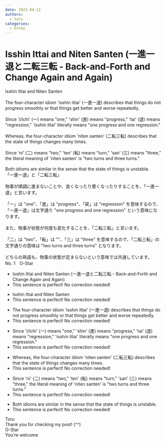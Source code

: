 ```yaml
---
date: 2023-04-11
authors:
  - toru
categories:
  - Essay
---
```


<h1 id="subject_show">Isshin Ittai and Niten Santen (一進一退と二転三転 - Back-and-Forth and Change Again and Again)</h1>
<div class="date" hidden>Apr 11, 2023 19:51</div>
<div id="post"><div id="body_show_ori">
Isshin Ittai and Niten Santen<br/><br/>The four-character idiom 'isshin ittai' (一進一退) describes that things do not progress smoothly or that things get better and worse repeatedly.<br/><br/>Since 'i/ichi' (一) means "one," 'shin' (進) means "progress," 'tai' (退) means "regression," 'isshin ittai' literally means "one progress and one regression."<br/><br/>Whereas, the four-character idiom 'niten santen' (二転三転) describes that the state of things changes many times.<br/><br/>Since 'ni' (二) means "two," 'ten' (転) means "turn," 'san' (三) means "three," the literal meaning of 'niten santen' is "two turns and three turns."<br/><br/>Both idioms are similar in the sense that the state of things is unstable.
</div></div>

<!-- more -->

<div id="post_ja"><div id="body_show_mo">
「一進一退」と「二転三転」<br/><br/>物事が順調に進まないことや、良くなったり悪くなったりすることを、「一進一退」と言います。<br/><br/>「一」は "one"、「進」は "progress"、「戻」は "regression" を意味するので、「一進一退」は文字通り "one progress and one regression" という意味になります。<br/><br/>また、物事が状態が何度も変化することを、「二転三転」と言います。<br/><br/>「二」は "two"、「転」は ""、「三」は "three" を意味するので、「二転三転」の文字通りの意味は "two turns and three turns" となります。<br/><br/>どちらの熟語も、物事の状態が定まらないという意味では共通しています。
</div></div>
<div id="block"><div class="first_name"> No. 1　<span class="just_name">O-Star</span></div><div id="block2">
<ul class="correction_field">
<li class="incorrect">Isshin Ittai and Niten Santen (一進一退と二転三転 - Back-and-Forth and Change Again and Again)</li>
<li class="corrected perfect">This sentence is perfect! No correction needed!</li>
</ul>
<ul class="correction_field">
<li class="incorrect">Isshin Ittai and Niten Santen</li>
<li class="corrected perfect">This sentence is perfect! No correction needed!</li>
</ul>
<ul class="correction_field">
<li class="incorrect">The four-character idiom 'isshin ittai' (一進一退) describes that things do not progress smoothly or that things get better and worse repeatedly.</li>
<li class="corrected perfect">This sentence is perfect! No correction needed!</li>
</ul>
<ul class="correction_field">
<li class="incorrect">Since 'i/ichi' (一) means "one," 'shin' (進) means "progress," 'tai' (退) means "regression," 'isshin ittai' literally means "one progress and one regression."</li>
<li class="corrected perfect">This sentence is perfect! No correction needed!</li>
</ul>
<ul class="correction_field">
<li class="incorrect">Whereas, the four-character idiom 'niten santen' (二転三転) describes that the state of things changes many times.</li>
<li class="corrected perfect">This sentence is perfect! No correction needed!</li>
</ul>
<ul class="correction_field">
<li class="incorrect">Since 'ni' (二) means "two," 'ten' (転) means "turn," 'san' (三) means "three," the literal meaning of 'niten santen' is "two turns and three turns."</li>
<li class="corrected perfect">This sentence is perfect! No correction needed!</li>
</ul>
<ul class="correction_field">
<li class="incorrect">Both idioms are similar in the sense that the state of things is unstable.</li>
<li class="corrected perfect">This sentence is perfect! No correction needed!</li>
</ul>
</div><div class="name"><span class="just_name">Toru</span><br>
Thank you for checking my post! (^^)
</div>
<div class="name"><span class="just_name">O-Star</span><br>
You're welcome
</div>
</div>
